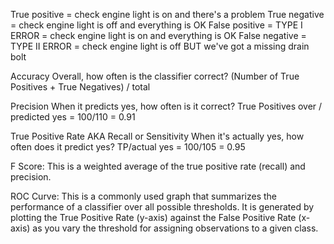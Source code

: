 True positive = check engine light is on and there's a problem
True negative = check engine light is off and everything is OK
False positive = TYPE I ERROR = check engine light is on and everything is OK
False negative = TYPE II ERROR = check engine light is off BUT we've got a missing drain bolt

Accuracy
    Overall, how often is the classifier correct?
    (Number of True Positives + True Negatives) / total

Precision
    When it predicts yes, how often is it correct?
    True Positives over / predicted yes = 100/110 = 0.91

True Positive Rate AKA Recall or Sensitivity
When it's actually yes, how often does it predict yes?
TP/actual yes = 100/105 = 0.95


F Score: This is a weighted average of the true positive rate (recall) and precision. 

ROC Curve: This is a commonly used graph that summarizes the performance of a classifier over all possible thresholds. It is generated by plotting the True Positive Rate (y-axis) against the False Positive Rate (x-axis) as you vary the threshold for assigning observations to a given class. 